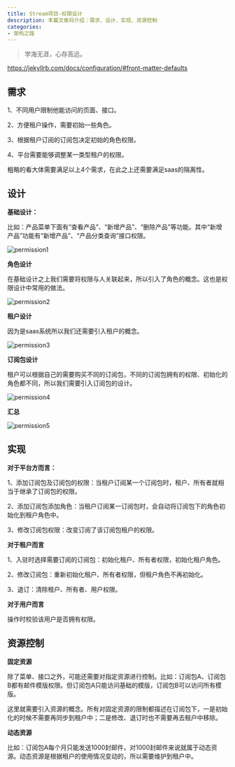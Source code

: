 ```yaml
---
title: Stream项目-权限设计
description: 本篇文章将介绍：需求、设计、实现、资源控制
categories:
- 架构之路
---
```


> 学海无涯，心存高远。





 https://jekyllrb.com/docs/configuration/#front-matter-defaults

## 需求

1、不同用户限制他能访问的页面、接口。

2、方便租户操作，需要初始一些角色。

3、根据租户订阅的订阅包决定初始的角色权限。

4、平台需要能够调整某一类型租户的权限。

粗略的看大体需要满足以上4个需求，在此之上还需要满足saas的隔离性。

## 设计

**基础设计：**

比如：产品菜单下面有“查看产品”、“新增产品”、“删除产品”等功能。其中“新增产品”功能有“新增产品”、“产品分类查询”接口权限。

![permission1](https://huapeiliang.github.io/assets/images/permission/permission1.png)

**角色设计**

在基础设计之上我们需要将权限与人关联起来，所以引入了角色的概念。这也是权限设计中常用的做法。

![permission2](https://huapeiliang.github.io/assets/images/permission/permission2.png)

**租户设计**

因为是saas系统所以我们还需要引入租户的概念。

![permission3](https://huapeiliang.github.io/assets/images/permission/permission3.png)

**订阅包设计**

租户可以根据自己的需要购买不同的订阅包，不同的订阅包拥有的权限、初始化的角色都不同，所以我们需要引入订阅包的设计。

![permission4](https://huapeiliang.github.io/assets/images/permission/permission4.png)

**汇总**

![permission5](https://huapeiliang.github.io/assets/images/permission/permission5.png)

## 实现

**对于平台方而言：**

1、添加订阅包及订阅包的权限：当租户订阅某一个订阅包时，租户、所有者就相当于继承了订阅包的权限。

2、添加订阅包添加角色：当租户订阅某一订阅包时，会自动将订阅包下的角色初始化到租户角色中。

3、修改订阅包权限：改变订阅了该订阅包租户的权限。

**对于租户而言**

1、入驻时选择需要订阅的订阅包：初始化租户、所有者权限，初始化租户角色。

2、修改订阅包：重新初始化租户、所有者权限，但租户角色不再初始化。

3、退订：清除租户、所有者、用户权限。

**对于用户而言**

操作时校验该用户是否拥有权限。

## 资源控制

**固定资源**

除了菜单、接口之外，可能还需要对指定资源进行控制。比如：订阅包A、订阅包B都有邮件模版权限。但订阅包A只能访问基础的模版，订阅包B可以访问所有模版。

这里就需要引入资源的概念。所有对固定资源的限制都描述在订阅包下，一是初始化的时候不需要再同步到租户中；二是修改、退订时也不需要再去租户中移除。

**动态资源**

比如：订阅包A每个月只能发送1000封邮件，对1000封邮件来说就属于动态资源。动态资源是根据租户的使用情况变动的，所以需要维护到租户中。